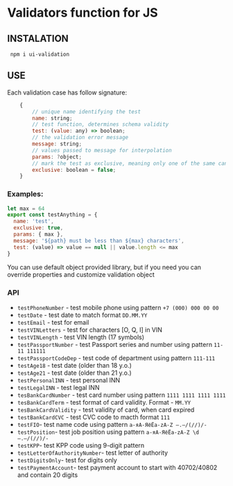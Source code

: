 # Validators function for JS

## INSTALATION

` npm i ui-validation`

## USE

Each validation case has follow signature:

```js
    {
        // unique name identifying the test
        name: string;
        // test function, determines schema validity
        test: (value: any) => boolean;
        // the validation error message
        message: string;
        // values passed to message for interpolation
        params: ?object;
        // mark the test as exclusive, meaning only one of the same can be active at once
        exclusive: boolean = false;
    }
```

### Examples:

```js
let max = 64
export const testAnything = {
  name: 'test',
  exclusive: true,
  params: { max },
  message: '${path} must be less than ${max} characters',
  test: (value) => value == null || value.length <= max
}
```

You can use default object provided library, but if you need you can override properties and customize validation object

### API

- `testPhoneNumber` - test mobile phone using pattern `+7 (000) 000 00 00`
- `testDate` - test date to match format `DD.MM.YY`
- `testEmail` - test for email
- `testVINLetters` - test for characters [O, Q, I] in VIN
- `testVINLength` - test VIN length (17 symbols)
- `testPassportNumber` - test Passport series and number using pattern `11-11 111111`
- `testPassportCodeDep` - test code of department using pattern `111-111`
- `testAge18` - test date (older than 18 y.o.)
- `testAge21` - test date (older than 21 y.o.)
- `testPersonalINN` - test personal INN
- `testLegalINN` - test legal INN
- `tesBankCardNumber` - test card number using pattern `1111 1111 1111 1111`
- `tesBankCardTerm` - test format of card validity. Format - `MM.YY`
- `tesBankCardValidity` - test validity of card, when card expired
- `testBankCardCVC` - test CVC code to macth format `111`
- `testFIO`- test name code using pattern `а-яА-ЯёЁa-zA-Z —.–/(//)/-`
- `testPosition`- test job position using pattern `а-яА-ЯёЁa-zA-Z \d—.–/(//)/-`
- `testKPP`- test KPP code using 9-digit pattern
- `testLetterOfAuthorityNumber`- test letter of authority
- `testDigitsOnly`- test for digits only
- `testPaymentAccount`- test payment account to start with 40702/40802 and contain 20 digits
